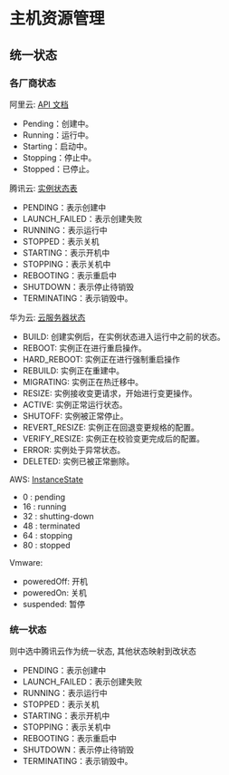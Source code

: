 # 主机资源管理


## 统一状态

### 各厂商状态

阿里云: [API 文档](https://next.api.aliyun.com/api/Ecs/2014-05-26/DescribeInstances?params={})
+ Pending：创建中。
+ Running：运行中。
+ Starting：启动中。
+ Stopping：停止中。
+ Stopped：已停止。

腾讯云: [实例状态表](https://cloud.tencent.com/document/api/213/15753#InstanceStatus)
+ PENDING：表示创建中
+ LAUNCH_FAILED：表示创建失败
+ RUNNING：表示运行中
+ STOPPED：表示关机
+ STARTING：表示开机中
+ STOPPING：表示关机中
+ REBOOTING：表示重启中
+ SHUTDOWN：表示停止待销毁
+ TERMINATING：表示销毁中。

华为云: [云服务器状态](https://support.huaweicloud.com/api-ecs/ecs_08_0002.html)

+ BUILD: 创建实例后，在实例状态进入运行中之前的状态。
+ REBOOT: 实例正在进行重启操作。
+ HARD_REBOOT: 实例正在进行强制重启操作
+ REBUILD: 实例正在重建中。
+ MIGRATING: 实例正在热迁移中。
+ RESIZE: 实例接收变更请求，开始进行变更操作。
+ ACTIVE: 实例正常运行状态。
+ SHUTOFF: 实例被正常停止。
+ REVERT_RESIZE: 实例正在回退变更规格的配置。
+ VERIFY_RESIZE: 实例正在校验变更完成后的配置。
+ ERROR: 实例处于异常状态。
+ DELETED: 实例已被正常删除。

AWS: [InstanceState](https://docs.aws.amazon.com/AWSEC2/latest/APIReference/API_InstanceState.html)
+ 0 : pending
+ 16 : running
+ 32 : shutting-down
+ 48 : terminated
+ 64 : stopping
+ 80 : stopped

Vmware:
+ poweredOff: 开机
+ poweredOn: 关机
+ suspended: 暂停

### 统一状态

则中选中腾讯云作为统一状态, 其他状态映射到改状态
+ PENDING：表示创建中
+ LAUNCH_FAILED：表示创建失败
+ RUNNING：表示运行中
+ STOPPED：表示关机
+ STARTING：表示开机中
+ STOPPING：表示关机中
+ REBOOTING：表示重启中
+ SHUTDOWN：表示停止待销毁
+ TERMINATING：表示销毁中。
